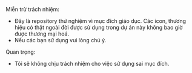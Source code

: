 Miễn trừ trách nhiệm:
- Đây là repository thử nghiệm vì mục đích giáo dục. Các icon, thương hiệu có thật ngoài đời được sử dụng trong dự án này không bao giờ được thương mại hoá.
- Nếu các bạn sử dụng vui lòng chú ý.

Quan trọng:
- Tôi sẽ không chịu trách nhiệm cho việc sử dụng sai mục đích.